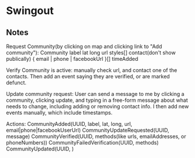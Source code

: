 # Swingout

## Notes

Request Community(by clicking on map and clicking link to "Add community"):
Community
  label
  lat
  long
  url
  styles[]
  contact(don't show publically) {
    email | phone | facebookUrl
  }[]
  timeAdded

Verify Community is active:
  manually check url, and contact one of the contacts.
  Then add an event saying they are verified, or are marked defunct.

Update community request:
  User can send a message to me by clicking a community,
  clicking update,
  and typing in a free-form message about what needs to change,
  including adding or removing contact info.
  I then add new events manually, which include timestamps.

Actions:
  CommunityAdded(UUID, label, lat, long, url, email|phone|facebookUserUrl)
  CommunityUpdateRequested(UUID, message)
  CommunityVerified(UUID, methods(like urls, emailAddresses, or phoneNumbers))
  CommunityFailedVerification(UUID, methods)
  CommunityUpdated(UUID, <community fields>)

<!-- vim: set ts=2 sw=2 : -->
